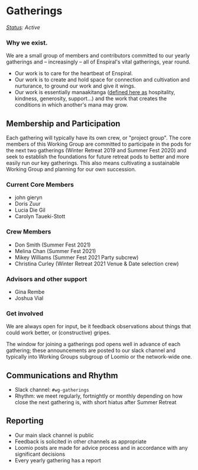 # Gatherings

[_Status_](https://docs.google.com/document/d/1RQrZE_9iw0ewIj7UCvC7SBLCziYwfi13vM5FbRDBCx4/edit?usp=sharing)_: Active_

### Why we exist.

We are a small group of members and contributors committed to our yearly gatherings and – increasingly – all of Enspiral's vital gatherings, year round.

* Our work is to care for the heartbeat of Enspiral.
* Our work is to create and hold space for connection and cultivation and nurturance, to ground our work and give it wings.
* Our work is essentially manaakitanga ([defined here as](https://maoridictionary.co.nz/search?idiom=&phrase=&proverb=&loan=&histLoanWords=&keywords=manaakitanga) hospitality, kindness, generosity, support…) and the work that creates the conditions in which another's mana may grow.

## Membership and Participation

Each gathering will typically have its own crew, or "project group". The core members of this Working Group are committed to participate in the pods for the next two gatherings \(Winter Retreat 2019 and Summer Fest 2020\) and seek to establish the foundations for future retreat pods to better and more easily run our key gatherings. This also means cultivating a sustainable Working Group and planning for our own succession.

### Current Core Members

* john gieryn
* Doris Zuur
* Lucia Die Gil
* Carolyn Taueki-Stott

### Crew Members

* Don Smith \(Summer Fest 2021\)
* Melina Chan \(Summer Fest 2021\)
* Mikey Williams \(Summer Fest 2021 Party subcrew\)
* Christina Curley \(Winter Retreat 2021 Venue & Date selection crew\)

### Advisors and other support

* Gina Rembe
* Joshua Vial

### Get involved

We are always open for input, be it feedback observations about things that could work better, or \(constructive\) gripes.

The window for joining a gatherings pod opens well in advance of each gathering; these announcements are posted to our slack channel and typically into Working Groups subgroup of Loomio or the network-wide one.

## Communications and Rhythm

* Slack channel: `#wg-gatherings`
* Rhythm: we meet regularly, fortnightly or monthly depending on how close the next gathering is, with short hiatus after Summer Retreat

## Reporting

* Our main slack channel is public
* Feedback is solicited in other channels as appropriate
* Loomio posts are made for advice process and in accordance with any significant decisions
* Every yearly gathering has a report


